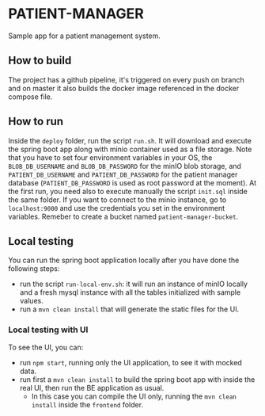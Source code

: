 # PATIENT-MANAGER

Sample app for a patient management system.

## How to build

The project has a github pipeline, it's triggered on every push on branch and on master it also builds the docker image
referenced in the docker compose file.

## How to run

Inside the `deploy` folder, run the script `run.sh`. It will download and execute the spring boot app along with minio
container used as a file storage.
Note that you have to set four environment variables in your OS, the `BLOB_DB_USERNAME` and `BLOB_DB_PASSWORD` for the
minIO blob storage, and `PATIENT_DB_USERNAME` and `PATIENT_DB_PASSWORD` for the patient manager database
(`PATIENT_DB_PASSWORD` is used as root password at the moment).
At the first run, you need also to execute manually the script `init.sql` inside the same folder. 
If you want to connect to the minio instance, go to `localhost:9000` and use the credentials you set in the environment
variables. Remeber to create a bucket named `patient-manager-bucket`.

## Local testing

You can run the spring boot application locally after you have done the following steps:
- run the script `run-local-env.sh`: it will run an instance of
minIO locally and a fresh mysql instance with all the tables initialized with sample values.
- run a `mvn clean install` that will generate the static files for the UI.

### Local testing with UI

To see the UI, you can:
- run `npm start`, running only the UI application, to see it with mocked data.
- run first a `mvn clean install` to build the spring boot app with inside the real UI, 
then run the BE application as usual.
  - In this case you can compile the UI only, running the `mvn clean install` inside the `frontend` folder.